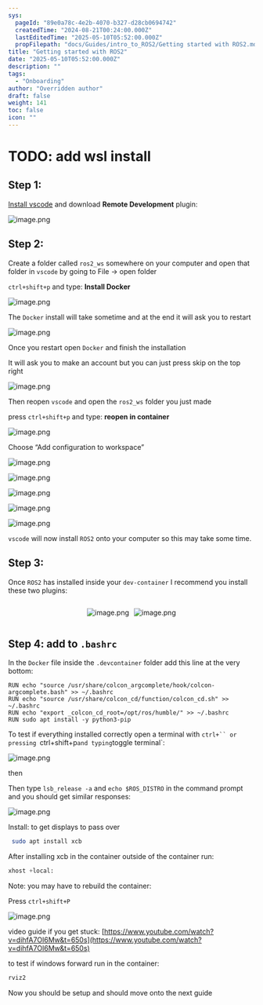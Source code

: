 ```yaml
---
sys:
  pageId: "89e0a78c-4e2b-4070-b327-d28cb0694742"
  createdTime: "2024-08-21T00:24:00.000Z"
  lastEditedTime: "2025-05-10T05:52:00.000Z"
  propFilepath: "docs/Guides/intro_to_ROS2/Getting started with ROS2.md"
title: "Getting started with ROS2"
date: "2025-05-10T05:52:00.000Z"
description: ""
tags:
  - "Onboarding"
author: "Overridden author"
draft: false
weight: 141
toc: false
icon: ""
---
```


# TODO: add wsl install

## Step 1:

[Install vscode](https://code.visualstudio.com/download) and download **Remote Development** plugin:

![image.png](https://prod-files-secure.s3.us-west-2.amazonaws.com/d518164a-d88e-44d1-a4ee-3adb3bd8bce0/efb52993-1881-4a40-b95e-6f020334f022/image.png?X-Amz-Algorithm=AWS4-HMAC-SHA256&X-Amz-Content-Sha256=UNSIGNED-PAYLOAD&X-Amz-Credential=ASIAZI2LB4665O3JRGKR%2F20250625%2Fus-west-2%2Fs3%2Faws4_request&X-Amz-Date=20250625T061411Z&X-Amz-Expires=3600&X-Amz-Security-Token=IQoJb3JpZ2luX2VjEEMaCXVzLXdlc3QtMiJHMEUCIQDHtbFMU%2FI29Bhk6nl9iYERtd%2BBVBJc%2BZnrRtkTHianuwIgM3ipsqM%2BXJKaGQ0RuQyuByT%2BDolynl%2FLq4B4iPFo0uIq%2FwMIPBAAGgw2Mzc0MjMxODM4MDUiDKslsUCOX7EmvnNHrCrcA9M%2BnnfFVGUeUCnSd12lOlMM7Ka8xIQktkQrxRWgvzT4fnHrzfsHLHYxR4uOsGXfyOg0LTirhkfZ%2BEVRuWZARfR23TNwXkZaB4JJeeCFv0EpeGhk0%2BaKOL%2BucwosKyPtLOC8G31nDfvWssqiyXecyOTYLHeO3rqyvJtIjv5Ejzmb9Hni0uno9TsC%2FHAqbOUA5oLQ17vFBZpqsvgTnoxHW6VHqqUMPWVkmMNkYAJ7mivwOkx5QuCx%2FgjXacFmhfBC2gKfYdx%2BIh6qb6G9TH8Pq8o%2F8KUOyX1zIFQ%2FhUDn9%2BpNBrdswugGIYQ3Vn9F9p3LY9fZh2cb2yADZvi27ZvASeYDL%2F8cMtCQJ7jQfXcOHHh%2BBGoCbXvM4MBbC8SMGWSrUWOh8HKgn4CyiH6x0GKfXWS9Kt5uZQPLbZ63qQzNAaV1yBLs25jurJnsMzWcS0XHn8ccPD0UNxUMnLyeXpjSp%2F1n5rtjCKDScWbvlGO1N6PS0%2BjHs00nQelKav2b0BQTg6ItmY5vraBBIQMCUlHEugqioY7qxKr5ld3wOZ6iPNgCUWINTW8GEtDnuSTFngx7ex90jcuCyMLhOm7kgqfBIvhdNJVOugcIZnkIUzc9n%2B04lh6w4PQ7jsCNRHGPMKbC7cIGOqUBW7jjK814FKDZFs3SCEsJYPa0eagH%2FCDrJ%2FtM%2BTs11lLWSmn%2BsJu4TovAp6jymbNAwkt2%2FuT4nd5zA71PgaigDe%2BEgwewxowqeGne2p83IgykslrYv07tSCKzeTNqpheKXMt8Cp42BqM8n%2BKMk90WQgpUB%2F14Z9Pa08ETXi%2FoZFbZWkqKQk%2FHL%2BZpcnePmpDjocrcJBjn%2FSpZI7TBn7%2FUUv7FCyKl&X-Amz-Signature=3dec13f35c6e888e5bdfbe5261037cc591ccf11900b18e190c763934ba61c721&X-Amz-SignedHeaders=host&x-amz-checksum-mode=ENABLED&x-id=GetObject)

## Step 2:

Create a folder called `ros2_ws` somewhere on your computer and open that folder in `vscode` by going to File → open folder 

`ctrl+shift+p` and type: **Install Docker**

![image.png](https://prod-files-secure.s3.us-west-2.amazonaws.com/d518164a-d88e-44d1-a4ee-3adb3bd8bce0/2269dc0e-1cd5-47ff-bceb-c04ad9b2eab0/image.png?X-Amz-Algorithm=AWS4-HMAC-SHA256&X-Amz-Content-Sha256=UNSIGNED-PAYLOAD&X-Amz-Credential=ASIAZI2LB4665O3JRGKR%2F20250625%2Fus-west-2%2Fs3%2Faws4_request&X-Amz-Date=20250625T061411Z&X-Amz-Expires=3600&X-Amz-Security-Token=IQoJb3JpZ2luX2VjEEMaCXVzLXdlc3QtMiJHMEUCIQDHtbFMU%2FI29Bhk6nl9iYERtd%2BBVBJc%2BZnrRtkTHianuwIgM3ipsqM%2BXJKaGQ0RuQyuByT%2BDolynl%2FLq4B4iPFo0uIq%2FwMIPBAAGgw2Mzc0MjMxODM4MDUiDKslsUCOX7EmvnNHrCrcA9M%2BnnfFVGUeUCnSd12lOlMM7Ka8xIQktkQrxRWgvzT4fnHrzfsHLHYxR4uOsGXfyOg0LTirhkfZ%2BEVRuWZARfR23TNwXkZaB4JJeeCFv0EpeGhk0%2BaKOL%2BucwosKyPtLOC8G31nDfvWssqiyXecyOTYLHeO3rqyvJtIjv5Ejzmb9Hni0uno9TsC%2FHAqbOUA5oLQ17vFBZpqsvgTnoxHW6VHqqUMPWVkmMNkYAJ7mivwOkx5QuCx%2FgjXacFmhfBC2gKfYdx%2BIh6qb6G9TH8Pq8o%2F8KUOyX1zIFQ%2FhUDn9%2BpNBrdswugGIYQ3Vn9F9p3LY9fZh2cb2yADZvi27ZvASeYDL%2F8cMtCQJ7jQfXcOHHh%2BBGoCbXvM4MBbC8SMGWSrUWOh8HKgn4CyiH6x0GKfXWS9Kt5uZQPLbZ63qQzNAaV1yBLs25jurJnsMzWcS0XHn8ccPD0UNxUMnLyeXpjSp%2F1n5rtjCKDScWbvlGO1N6PS0%2BjHs00nQelKav2b0BQTg6ItmY5vraBBIQMCUlHEugqioY7qxKr5ld3wOZ6iPNgCUWINTW8GEtDnuSTFngx7ex90jcuCyMLhOm7kgqfBIvhdNJVOugcIZnkIUzc9n%2B04lh6w4PQ7jsCNRHGPMKbC7cIGOqUBW7jjK814FKDZFs3SCEsJYPa0eagH%2FCDrJ%2FtM%2BTs11lLWSmn%2BsJu4TovAp6jymbNAwkt2%2FuT4nd5zA71PgaigDe%2BEgwewxowqeGne2p83IgykslrYv07tSCKzeTNqpheKXMt8Cp42BqM8n%2BKMk90WQgpUB%2F14Z9Pa08ETXi%2FoZFbZWkqKQk%2FHL%2BZpcnePmpDjocrcJBjn%2FSpZI7TBn7%2FUUv7FCyKl&X-Amz-Signature=7665074a0613acc74458008f8c0c2c4cf39f5a79346d8c574f98fd468d8a9506&X-Amz-SignedHeaders=host&x-amz-checksum-mode=ENABLED&x-id=GetObject)

The `Docker` install will take sometime and at the end it will ask you to restart

![image.png](https://prod-files-secure.s3.us-west-2.amazonaws.com/d518164a-d88e-44d1-a4ee-3adb3bd8bce0/ed233f78-be33-4b1f-b89c-9c346c0e961e/image.png?X-Amz-Algorithm=AWS4-HMAC-SHA256&X-Amz-Content-Sha256=UNSIGNED-PAYLOAD&X-Amz-Credential=ASIAZI2LB4665O3JRGKR%2F20250625%2Fus-west-2%2Fs3%2Faws4_request&X-Amz-Date=20250625T061411Z&X-Amz-Expires=3600&X-Amz-Security-Token=IQoJb3JpZ2luX2VjEEMaCXVzLXdlc3QtMiJHMEUCIQDHtbFMU%2FI29Bhk6nl9iYERtd%2BBVBJc%2BZnrRtkTHianuwIgM3ipsqM%2BXJKaGQ0RuQyuByT%2BDolynl%2FLq4B4iPFo0uIq%2FwMIPBAAGgw2Mzc0MjMxODM4MDUiDKslsUCOX7EmvnNHrCrcA9M%2BnnfFVGUeUCnSd12lOlMM7Ka8xIQktkQrxRWgvzT4fnHrzfsHLHYxR4uOsGXfyOg0LTirhkfZ%2BEVRuWZARfR23TNwXkZaB4JJeeCFv0EpeGhk0%2BaKOL%2BucwosKyPtLOC8G31nDfvWssqiyXecyOTYLHeO3rqyvJtIjv5Ejzmb9Hni0uno9TsC%2FHAqbOUA5oLQ17vFBZpqsvgTnoxHW6VHqqUMPWVkmMNkYAJ7mivwOkx5QuCx%2FgjXacFmhfBC2gKfYdx%2BIh6qb6G9TH8Pq8o%2F8KUOyX1zIFQ%2FhUDn9%2BpNBrdswugGIYQ3Vn9F9p3LY9fZh2cb2yADZvi27ZvASeYDL%2F8cMtCQJ7jQfXcOHHh%2BBGoCbXvM4MBbC8SMGWSrUWOh8HKgn4CyiH6x0GKfXWS9Kt5uZQPLbZ63qQzNAaV1yBLs25jurJnsMzWcS0XHn8ccPD0UNxUMnLyeXpjSp%2F1n5rtjCKDScWbvlGO1N6PS0%2BjHs00nQelKav2b0BQTg6ItmY5vraBBIQMCUlHEugqioY7qxKr5ld3wOZ6iPNgCUWINTW8GEtDnuSTFngx7ex90jcuCyMLhOm7kgqfBIvhdNJVOugcIZnkIUzc9n%2B04lh6w4PQ7jsCNRHGPMKbC7cIGOqUBW7jjK814FKDZFs3SCEsJYPa0eagH%2FCDrJ%2FtM%2BTs11lLWSmn%2BsJu4TovAp6jymbNAwkt2%2FuT4nd5zA71PgaigDe%2BEgwewxowqeGne2p83IgykslrYv07tSCKzeTNqpheKXMt8Cp42BqM8n%2BKMk90WQgpUB%2F14Z9Pa08ETXi%2FoZFbZWkqKQk%2FHL%2BZpcnePmpDjocrcJBjn%2FSpZI7TBn7%2FUUv7FCyKl&X-Amz-Signature=d09cf152e675cbc80c3407b804daa811d69b4ab7fd1ee17d84a886653cf574fa&X-Amz-SignedHeaders=host&x-amz-checksum-mode=ENABLED&x-id=GetObject)

Once you restart open `Docker` and finish the installation

It will ask you to make an account but you can just press skip on the top right

![image.png](https://prod-files-secure.s3.us-west-2.amazonaws.com/d518164a-d88e-44d1-a4ee-3adb3bd8bce0/21010ad9-1659-4fd9-9f59-9932a09b2a3d/image.png?X-Amz-Algorithm=AWS4-HMAC-SHA256&X-Amz-Content-Sha256=UNSIGNED-PAYLOAD&X-Amz-Credential=ASIAZI2LB4665O3JRGKR%2F20250625%2Fus-west-2%2Fs3%2Faws4_request&X-Amz-Date=20250625T061411Z&X-Amz-Expires=3600&X-Amz-Security-Token=IQoJb3JpZ2luX2VjEEMaCXVzLXdlc3QtMiJHMEUCIQDHtbFMU%2FI29Bhk6nl9iYERtd%2BBVBJc%2BZnrRtkTHianuwIgM3ipsqM%2BXJKaGQ0RuQyuByT%2BDolynl%2FLq4B4iPFo0uIq%2FwMIPBAAGgw2Mzc0MjMxODM4MDUiDKslsUCOX7EmvnNHrCrcA9M%2BnnfFVGUeUCnSd12lOlMM7Ka8xIQktkQrxRWgvzT4fnHrzfsHLHYxR4uOsGXfyOg0LTirhkfZ%2BEVRuWZARfR23TNwXkZaB4JJeeCFv0EpeGhk0%2BaKOL%2BucwosKyPtLOC8G31nDfvWssqiyXecyOTYLHeO3rqyvJtIjv5Ejzmb9Hni0uno9TsC%2FHAqbOUA5oLQ17vFBZpqsvgTnoxHW6VHqqUMPWVkmMNkYAJ7mivwOkx5QuCx%2FgjXacFmhfBC2gKfYdx%2BIh6qb6G9TH8Pq8o%2F8KUOyX1zIFQ%2FhUDn9%2BpNBrdswugGIYQ3Vn9F9p3LY9fZh2cb2yADZvi27ZvASeYDL%2F8cMtCQJ7jQfXcOHHh%2BBGoCbXvM4MBbC8SMGWSrUWOh8HKgn4CyiH6x0GKfXWS9Kt5uZQPLbZ63qQzNAaV1yBLs25jurJnsMzWcS0XHn8ccPD0UNxUMnLyeXpjSp%2F1n5rtjCKDScWbvlGO1N6PS0%2BjHs00nQelKav2b0BQTg6ItmY5vraBBIQMCUlHEugqioY7qxKr5ld3wOZ6iPNgCUWINTW8GEtDnuSTFngx7ex90jcuCyMLhOm7kgqfBIvhdNJVOugcIZnkIUzc9n%2B04lh6w4PQ7jsCNRHGPMKbC7cIGOqUBW7jjK814FKDZFs3SCEsJYPa0eagH%2FCDrJ%2FtM%2BTs11lLWSmn%2BsJu4TovAp6jymbNAwkt2%2FuT4nd5zA71PgaigDe%2BEgwewxowqeGne2p83IgykslrYv07tSCKzeTNqpheKXMt8Cp42BqM8n%2BKMk90WQgpUB%2F14Z9Pa08ETXi%2FoZFbZWkqKQk%2FHL%2BZpcnePmpDjocrcJBjn%2FSpZI7TBn7%2FUUv7FCyKl&X-Amz-Signature=065a956ced4248a49f5f916ebd78f2fad4c85ef6ac6026b5beddbe5ec6591db7&X-Amz-SignedHeaders=host&x-amz-checksum-mode=ENABLED&x-id=GetObject)

Then reopen `vscode` and open the `ros2_ws` folder you just made

press `ctrl+shift+p` and type: **reopen in container**

![image.png](https://prod-files-secure.s3.us-west-2.amazonaws.com/d518164a-d88e-44d1-a4ee-3adb3bd8bce0/4e93b8c2-41ad-488c-8095-c74205196118/image.png?X-Amz-Algorithm=AWS4-HMAC-SHA256&X-Amz-Content-Sha256=UNSIGNED-PAYLOAD&X-Amz-Credential=ASIAZI2LB4665O3JRGKR%2F20250625%2Fus-west-2%2Fs3%2Faws4_request&X-Amz-Date=20250625T061411Z&X-Amz-Expires=3600&X-Amz-Security-Token=IQoJb3JpZ2luX2VjEEMaCXVzLXdlc3QtMiJHMEUCIQDHtbFMU%2FI29Bhk6nl9iYERtd%2BBVBJc%2BZnrRtkTHianuwIgM3ipsqM%2BXJKaGQ0RuQyuByT%2BDolynl%2FLq4B4iPFo0uIq%2FwMIPBAAGgw2Mzc0MjMxODM4MDUiDKslsUCOX7EmvnNHrCrcA9M%2BnnfFVGUeUCnSd12lOlMM7Ka8xIQktkQrxRWgvzT4fnHrzfsHLHYxR4uOsGXfyOg0LTirhkfZ%2BEVRuWZARfR23TNwXkZaB4JJeeCFv0EpeGhk0%2BaKOL%2BucwosKyPtLOC8G31nDfvWssqiyXecyOTYLHeO3rqyvJtIjv5Ejzmb9Hni0uno9TsC%2FHAqbOUA5oLQ17vFBZpqsvgTnoxHW6VHqqUMPWVkmMNkYAJ7mivwOkx5QuCx%2FgjXacFmhfBC2gKfYdx%2BIh6qb6G9TH8Pq8o%2F8KUOyX1zIFQ%2FhUDn9%2BpNBrdswugGIYQ3Vn9F9p3LY9fZh2cb2yADZvi27ZvASeYDL%2F8cMtCQJ7jQfXcOHHh%2BBGoCbXvM4MBbC8SMGWSrUWOh8HKgn4CyiH6x0GKfXWS9Kt5uZQPLbZ63qQzNAaV1yBLs25jurJnsMzWcS0XHn8ccPD0UNxUMnLyeXpjSp%2F1n5rtjCKDScWbvlGO1N6PS0%2BjHs00nQelKav2b0BQTg6ItmY5vraBBIQMCUlHEugqioY7qxKr5ld3wOZ6iPNgCUWINTW8GEtDnuSTFngx7ex90jcuCyMLhOm7kgqfBIvhdNJVOugcIZnkIUzc9n%2B04lh6w4PQ7jsCNRHGPMKbC7cIGOqUBW7jjK814FKDZFs3SCEsJYPa0eagH%2FCDrJ%2FtM%2BTs11lLWSmn%2BsJu4TovAp6jymbNAwkt2%2FuT4nd5zA71PgaigDe%2BEgwewxowqeGne2p83IgykslrYv07tSCKzeTNqpheKXMt8Cp42BqM8n%2BKMk90WQgpUB%2F14Z9Pa08ETXi%2FoZFbZWkqKQk%2FHL%2BZpcnePmpDjocrcJBjn%2FSpZI7TBn7%2FUUv7FCyKl&X-Amz-Signature=fcf071319ecbb979d64a1b6d81dd0a664c9f59819dd2731fe90fe9931674f4f3&X-Amz-SignedHeaders=host&x-amz-checksum-mode=ENABLED&x-id=GetObject)

Choose “Add configuration to workspace”

![image.png](https://prod-files-secure.s3.us-west-2.amazonaws.com/d518164a-d88e-44d1-a4ee-3adb3bd8bce0/9560b282-5060-4989-ba37-97e7b2c22476/image.png?X-Amz-Algorithm=AWS4-HMAC-SHA256&X-Amz-Content-Sha256=UNSIGNED-PAYLOAD&X-Amz-Credential=ASIAZI2LB4665O3JRGKR%2F20250625%2Fus-west-2%2Fs3%2Faws4_request&X-Amz-Date=20250625T061411Z&X-Amz-Expires=3600&X-Amz-Security-Token=IQoJb3JpZ2luX2VjEEMaCXVzLXdlc3QtMiJHMEUCIQDHtbFMU%2FI29Bhk6nl9iYERtd%2BBVBJc%2BZnrRtkTHianuwIgM3ipsqM%2BXJKaGQ0RuQyuByT%2BDolynl%2FLq4B4iPFo0uIq%2FwMIPBAAGgw2Mzc0MjMxODM4MDUiDKslsUCOX7EmvnNHrCrcA9M%2BnnfFVGUeUCnSd12lOlMM7Ka8xIQktkQrxRWgvzT4fnHrzfsHLHYxR4uOsGXfyOg0LTirhkfZ%2BEVRuWZARfR23TNwXkZaB4JJeeCFv0EpeGhk0%2BaKOL%2BucwosKyPtLOC8G31nDfvWssqiyXecyOTYLHeO3rqyvJtIjv5Ejzmb9Hni0uno9TsC%2FHAqbOUA5oLQ17vFBZpqsvgTnoxHW6VHqqUMPWVkmMNkYAJ7mivwOkx5QuCx%2FgjXacFmhfBC2gKfYdx%2BIh6qb6G9TH8Pq8o%2F8KUOyX1zIFQ%2FhUDn9%2BpNBrdswugGIYQ3Vn9F9p3LY9fZh2cb2yADZvi27ZvASeYDL%2F8cMtCQJ7jQfXcOHHh%2BBGoCbXvM4MBbC8SMGWSrUWOh8HKgn4CyiH6x0GKfXWS9Kt5uZQPLbZ63qQzNAaV1yBLs25jurJnsMzWcS0XHn8ccPD0UNxUMnLyeXpjSp%2F1n5rtjCKDScWbvlGO1N6PS0%2BjHs00nQelKav2b0BQTg6ItmY5vraBBIQMCUlHEugqioY7qxKr5ld3wOZ6iPNgCUWINTW8GEtDnuSTFngx7ex90jcuCyMLhOm7kgqfBIvhdNJVOugcIZnkIUzc9n%2B04lh6w4PQ7jsCNRHGPMKbC7cIGOqUBW7jjK814FKDZFs3SCEsJYPa0eagH%2FCDrJ%2FtM%2BTs11lLWSmn%2BsJu4TovAp6jymbNAwkt2%2FuT4nd5zA71PgaigDe%2BEgwewxowqeGne2p83IgykslrYv07tSCKzeTNqpheKXMt8Cp42BqM8n%2BKMk90WQgpUB%2F14Z9Pa08ETXi%2FoZFbZWkqKQk%2FHL%2BZpcnePmpDjocrcJBjn%2FSpZI7TBn7%2FUUv7FCyKl&X-Amz-Signature=187d46e80d2d9e7a597c263ade53c4f8653256a6d050dfaaf2bb710454a3f238&X-Amz-SignedHeaders=host&x-amz-checksum-mode=ENABLED&x-id=GetObject)

![image.png](https://prod-files-secure.s3.us-west-2.amazonaws.com/d518164a-d88e-44d1-a4ee-3adb3bd8bce0/2ee63f81-886b-48e8-a553-dc6e5eac99e4/image.png?X-Amz-Algorithm=AWS4-HMAC-SHA256&X-Amz-Content-Sha256=UNSIGNED-PAYLOAD&X-Amz-Credential=ASIAZI2LB4665O3JRGKR%2F20250625%2Fus-west-2%2Fs3%2Faws4_request&X-Amz-Date=20250625T061411Z&X-Amz-Expires=3600&X-Amz-Security-Token=IQoJb3JpZ2luX2VjEEMaCXVzLXdlc3QtMiJHMEUCIQDHtbFMU%2FI29Bhk6nl9iYERtd%2BBVBJc%2BZnrRtkTHianuwIgM3ipsqM%2BXJKaGQ0RuQyuByT%2BDolynl%2FLq4B4iPFo0uIq%2FwMIPBAAGgw2Mzc0MjMxODM4MDUiDKslsUCOX7EmvnNHrCrcA9M%2BnnfFVGUeUCnSd12lOlMM7Ka8xIQktkQrxRWgvzT4fnHrzfsHLHYxR4uOsGXfyOg0LTirhkfZ%2BEVRuWZARfR23TNwXkZaB4JJeeCFv0EpeGhk0%2BaKOL%2BucwosKyPtLOC8G31nDfvWssqiyXecyOTYLHeO3rqyvJtIjv5Ejzmb9Hni0uno9TsC%2FHAqbOUA5oLQ17vFBZpqsvgTnoxHW6VHqqUMPWVkmMNkYAJ7mivwOkx5QuCx%2FgjXacFmhfBC2gKfYdx%2BIh6qb6G9TH8Pq8o%2F8KUOyX1zIFQ%2FhUDn9%2BpNBrdswugGIYQ3Vn9F9p3LY9fZh2cb2yADZvi27ZvASeYDL%2F8cMtCQJ7jQfXcOHHh%2BBGoCbXvM4MBbC8SMGWSrUWOh8HKgn4CyiH6x0GKfXWS9Kt5uZQPLbZ63qQzNAaV1yBLs25jurJnsMzWcS0XHn8ccPD0UNxUMnLyeXpjSp%2F1n5rtjCKDScWbvlGO1N6PS0%2BjHs00nQelKav2b0BQTg6ItmY5vraBBIQMCUlHEugqioY7qxKr5ld3wOZ6iPNgCUWINTW8GEtDnuSTFngx7ex90jcuCyMLhOm7kgqfBIvhdNJVOugcIZnkIUzc9n%2B04lh6w4PQ7jsCNRHGPMKbC7cIGOqUBW7jjK814FKDZFs3SCEsJYPa0eagH%2FCDrJ%2FtM%2BTs11lLWSmn%2BsJu4TovAp6jymbNAwkt2%2FuT4nd5zA71PgaigDe%2BEgwewxowqeGne2p83IgykslrYv07tSCKzeTNqpheKXMt8Cp42BqM8n%2BKMk90WQgpUB%2F14Z9Pa08ETXi%2FoZFbZWkqKQk%2FHL%2BZpcnePmpDjocrcJBjn%2FSpZI7TBn7%2FUUv7FCyKl&X-Amz-Signature=b0c5b6c659f0752731c9752bb46faf88a1111721364e1020d215295f7620d938&X-Amz-SignedHeaders=host&x-amz-checksum-mode=ENABLED&x-id=GetObject)

![image.png](https://prod-files-secure.s3.us-west-2.amazonaws.com/d518164a-d88e-44d1-a4ee-3adb3bd8bce0/ae1580b2-b048-407e-aed9-b584224a7a04/image.png?X-Amz-Algorithm=AWS4-HMAC-SHA256&X-Amz-Content-Sha256=UNSIGNED-PAYLOAD&X-Amz-Credential=ASIAZI2LB4665O3JRGKR%2F20250625%2Fus-west-2%2Fs3%2Faws4_request&X-Amz-Date=20250625T061411Z&X-Amz-Expires=3600&X-Amz-Security-Token=IQoJb3JpZ2luX2VjEEMaCXVzLXdlc3QtMiJHMEUCIQDHtbFMU%2FI29Bhk6nl9iYERtd%2BBVBJc%2BZnrRtkTHianuwIgM3ipsqM%2BXJKaGQ0RuQyuByT%2BDolynl%2FLq4B4iPFo0uIq%2FwMIPBAAGgw2Mzc0MjMxODM4MDUiDKslsUCOX7EmvnNHrCrcA9M%2BnnfFVGUeUCnSd12lOlMM7Ka8xIQktkQrxRWgvzT4fnHrzfsHLHYxR4uOsGXfyOg0LTirhkfZ%2BEVRuWZARfR23TNwXkZaB4JJeeCFv0EpeGhk0%2BaKOL%2BucwosKyPtLOC8G31nDfvWssqiyXecyOTYLHeO3rqyvJtIjv5Ejzmb9Hni0uno9TsC%2FHAqbOUA5oLQ17vFBZpqsvgTnoxHW6VHqqUMPWVkmMNkYAJ7mivwOkx5QuCx%2FgjXacFmhfBC2gKfYdx%2BIh6qb6G9TH8Pq8o%2F8KUOyX1zIFQ%2FhUDn9%2BpNBrdswugGIYQ3Vn9F9p3LY9fZh2cb2yADZvi27ZvASeYDL%2F8cMtCQJ7jQfXcOHHh%2BBGoCbXvM4MBbC8SMGWSrUWOh8HKgn4CyiH6x0GKfXWS9Kt5uZQPLbZ63qQzNAaV1yBLs25jurJnsMzWcS0XHn8ccPD0UNxUMnLyeXpjSp%2F1n5rtjCKDScWbvlGO1N6PS0%2BjHs00nQelKav2b0BQTg6ItmY5vraBBIQMCUlHEugqioY7qxKr5ld3wOZ6iPNgCUWINTW8GEtDnuSTFngx7ex90jcuCyMLhOm7kgqfBIvhdNJVOugcIZnkIUzc9n%2B04lh6w4PQ7jsCNRHGPMKbC7cIGOqUBW7jjK814FKDZFs3SCEsJYPa0eagH%2FCDrJ%2FtM%2BTs11lLWSmn%2BsJu4TovAp6jymbNAwkt2%2FuT4nd5zA71PgaigDe%2BEgwewxowqeGne2p83IgykslrYv07tSCKzeTNqpheKXMt8Cp42BqM8n%2BKMk90WQgpUB%2F14Z9Pa08ETXi%2FoZFbZWkqKQk%2FHL%2BZpcnePmpDjocrcJBjn%2FSpZI7TBn7%2FUUv7FCyKl&X-Amz-Signature=a99116948067e4d50ce4824f60ce977075e4986e45b0a1cfd008c2973366a0f7&X-Amz-SignedHeaders=host&x-amz-checksum-mode=ENABLED&x-id=GetObject)

![image.png](https://prod-files-secure.s3.us-west-2.amazonaws.com/d518164a-d88e-44d1-a4ee-3adb3bd8bce0/53255b28-f75e-430f-b9e3-c0ac8577e42b/image.png?X-Amz-Algorithm=AWS4-HMAC-SHA256&X-Amz-Content-Sha256=UNSIGNED-PAYLOAD&X-Amz-Credential=ASIAZI2LB4665O3JRGKR%2F20250625%2Fus-west-2%2Fs3%2Faws4_request&X-Amz-Date=20250625T061411Z&X-Amz-Expires=3600&X-Amz-Security-Token=IQoJb3JpZ2luX2VjEEMaCXVzLXdlc3QtMiJHMEUCIQDHtbFMU%2FI29Bhk6nl9iYERtd%2BBVBJc%2BZnrRtkTHianuwIgM3ipsqM%2BXJKaGQ0RuQyuByT%2BDolynl%2FLq4B4iPFo0uIq%2FwMIPBAAGgw2Mzc0MjMxODM4MDUiDKslsUCOX7EmvnNHrCrcA9M%2BnnfFVGUeUCnSd12lOlMM7Ka8xIQktkQrxRWgvzT4fnHrzfsHLHYxR4uOsGXfyOg0LTirhkfZ%2BEVRuWZARfR23TNwXkZaB4JJeeCFv0EpeGhk0%2BaKOL%2BucwosKyPtLOC8G31nDfvWssqiyXecyOTYLHeO3rqyvJtIjv5Ejzmb9Hni0uno9TsC%2FHAqbOUA5oLQ17vFBZpqsvgTnoxHW6VHqqUMPWVkmMNkYAJ7mivwOkx5QuCx%2FgjXacFmhfBC2gKfYdx%2BIh6qb6G9TH8Pq8o%2F8KUOyX1zIFQ%2FhUDn9%2BpNBrdswugGIYQ3Vn9F9p3LY9fZh2cb2yADZvi27ZvASeYDL%2F8cMtCQJ7jQfXcOHHh%2BBGoCbXvM4MBbC8SMGWSrUWOh8HKgn4CyiH6x0GKfXWS9Kt5uZQPLbZ63qQzNAaV1yBLs25jurJnsMzWcS0XHn8ccPD0UNxUMnLyeXpjSp%2F1n5rtjCKDScWbvlGO1N6PS0%2BjHs00nQelKav2b0BQTg6ItmY5vraBBIQMCUlHEugqioY7qxKr5ld3wOZ6iPNgCUWINTW8GEtDnuSTFngx7ex90jcuCyMLhOm7kgqfBIvhdNJVOugcIZnkIUzc9n%2B04lh6w4PQ7jsCNRHGPMKbC7cIGOqUBW7jjK814FKDZFs3SCEsJYPa0eagH%2FCDrJ%2FtM%2BTs11lLWSmn%2BsJu4TovAp6jymbNAwkt2%2FuT4nd5zA71PgaigDe%2BEgwewxowqeGne2p83IgykslrYv07tSCKzeTNqpheKXMt8Cp42BqM8n%2BKMk90WQgpUB%2F14Z9Pa08ETXi%2FoZFbZWkqKQk%2FHL%2BZpcnePmpDjocrcJBjn%2FSpZI7TBn7%2FUUv7FCyKl&X-Amz-Signature=5bb9ef242712d8fd308fed26601e9277cdf339a34f18431d64447bd809362c7f&X-Amz-SignedHeaders=host&x-amz-checksum-mode=ENABLED&x-id=GetObject)

![image.png](https://prod-files-secure.s3.us-west-2.amazonaws.com/d518164a-d88e-44d1-a4ee-3adb3bd8bce0/7c562767-5af9-4ffb-97d1-327bcdf4ee00/image.png?X-Amz-Algorithm=AWS4-HMAC-SHA256&X-Amz-Content-Sha256=UNSIGNED-PAYLOAD&X-Amz-Credential=ASIAZI2LB4665O3JRGKR%2F20250625%2Fus-west-2%2Fs3%2Faws4_request&X-Amz-Date=20250625T061411Z&X-Amz-Expires=3600&X-Amz-Security-Token=IQoJb3JpZ2luX2VjEEMaCXVzLXdlc3QtMiJHMEUCIQDHtbFMU%2FI29Bhk6nl9iYERtd%2BBVBJc%2BZnrRtkTHianuwIgM3ipsqM%2BXJKaGQ0RuQyuByT%2BDolynl%2FLq4B4iPFo0uIq%2FwMIPBAAGgw2Mzc0MjMxODM4MDUiDKslsUCOX7EmvnNHrCrcA9M%2BnnfFVGUeUCnSd12lOlMM7Ka8xIQktkQrxRWgvzT4fnHrzfsHLHYxR4uOsGXfyOg0LTirhkfZ%2BEVRuWZARfR23TNwXkZaB4JJeeCFv0EpeGhk0%2BaKOL%2BucwosKyPtLOC8G31nDfvWssqiyXecyOTYLHeO3rqyvJtIjv5Ejzmb9Hni0uno9TsC%2FHAqbOUA5oLQ17vFBZpqsvgTnoxHW6VHqqUMPWVkmMNkYAJ7mivwOkx5QuCx%2FgjXacFmhfBC2gKfYdx%2BIh6qb6G9TH8Pq8o%2F8KUOyX1zIFQ%2FhUDn9%2BpNBrdswugGIYQ3Vn9F9p3LY9fZh2cb2yADZvi27ZvASeYDL%2F8cMtCQJ7jQfXcOHHh%2BBGoCbXvM4MBbC8SMGWSrUWOh8HKgn4CyiH6x0GKfXWS9Kt5uZQPLbZ63qQzNAaV1yBLs25jurJnsMzWcS0XHn8ccPD0UNxUMnLyeXpjSp%2F1n5rtjCKDScWbvlGO1N6PS0%2BjHs00nQelKav2b0BQTg6ItmY5vraBBIQMCUlHEugqioY7qxKr5ld3wOZ6iPNgCUWINTW8GEtDnuSTFngx7ex90jcuCyMLhOm7kgqfBIvhdNJVOugcIZnkIUzc9n%2B04lh6w4PQ7jsCNRHGPMKbC7cIGOqUBW7jjK814FKDZFs3SCEsJYPa0eagH%2FCDrJ%2FtM%2BTs11lLWSmn%2BsJu4TovAp6jymbNAwkt2%2FuT4nd5zA71PgaigDe%2BEgwewxowqeGne2p83IgykslrYv07tSCKzeTNqpheKXMt8Cp42BqM8n%2BKMk90WQgpUB%2F14Z9Pa08ETXi%2FoZFbZWkqKQk%2FHL%2BZpcnePmpDjocrcJBjn%2FSpZI7TBn7%2FUUv7FCyKl&X-Amz-Signature=ffee4ec50891850f8f137e8c3ecb45d550b295b4e60a48e07dc20855bb69ed4f&X-Amz-SignedHeaders=host&x-amz-checksum-mode=ENABLED&x-id=GetObject)

`vscode` will now install `ROS2` onto your computer so this may take some time.

## Step 3:

Once `ROS2` has installed inside your `dev-container` I recommend you install these two plugins:

<div style="display: flex;flex-direction: row; column-gap:10px; max-width: 630px;justify-content: center;">
<div>

![image.png](https://prod-files-secure.s3.us-west-2.amazonaws.com/d518164a-d88e-44d1-a4ee-3adb3bd8bce0/3fc3d550-5a54-4ba1-ba6b-faa01cdb7369/image.png?X-Amz-Algorithm=AWS4-HMAC-SHA256&X-Amz-Content-Sha256=UNSIGNED-PAYLOAD&X-Amz-Credential=ASIAZI2LB46664GOI3SN%2F20250625%2Fus-west-2%2Fs3%2Faws4_request&X-Amz-Date=20250625T061413Z&X-Amz-Expires=3600&X-Amz-Security-Token=IQoJb3JpZ2luX2VjEEMaCXVzLXdlc3QtMiJIMEYCIQC5nFnPXnUW3JCb%2BqyzBG2IYu467sR3q6797KYFyWzNzAIhALXq2G5lTJ%2BHUB21SsFCLwyRii8lQMUqbl0Si%2F2ur%2BtqKv8DCDwQABoMNjM3NDIzMTgzODA1Igyitpb%2FLgYSo36feXMq3AMxMr9mPNFoKpLbuN65QduVGU9ihMwA4tQCWFlZXZdPEUwXF8smWFPjgitZRXsDyiVm1YIrcsswryiQI1Bz%2BzzSl%2BEOi88s50X0JaW3ZHVOFGjtCdB3HcxeKPUFS7mSv6HSuTZBSTB57gN%2BKuFRdykZtkgvgc6DqPE2bxEBWKOn0jMS1iubNruh2O7i8mGcfD9Y1qgHaJBVw2RXdiicFYb7qGE12OvnomPcYZ%2FJk4FnwHN2ldmFkPvBA9x5cMV8E1uX%2BYNxegPVKP8IqAM7MM9H%2FaKYdKLqOOUdTj%2F3mxfV1jtWRNQaT1dTZf9bs9CN0g%2BQBHWhaBAHdgHKJKo4yXe7r%2BR1qvQowT56jk8yGkJ%2BrVYm%2BSBrfW7B9Fmc3xbP%2BpFacHqiAHCEwpMNp%2F7sCo8xVjkaz5spACJIUdUEZ6m7GFUmt%2BexHeOeX%2FGHm6Anwz%2FxgtFGZ3yg1RvEATmLqyvPJ298Lnefn2%2BJzoE63AjjQJOaxbD8Oavtf21xmjKguRiu52iTFSPNiopx7WuDpXz9c3mpB4Zx8bHNdTZdPzqiD6Eaobio3Vum73Ljlgpc%2FTBA8HaznlfTG%2FnWlyyt5Vi%2Bllrji59mUlCkMC1PPNplWWEDL3KNg%2BEkL%2BmNMzCvwu3CBjqkAbAyHaPLpcSDMlkXO%2FHxcDWDTcbT8oie31iS3grtQEevVOjAoTN27HW%2Fox6fcVLtSnN9zC4EW54VYHOI1GrhwAidtXeGoZtV67r0oSf%2BBjMh9XNuKAhdf44FQLqfrYrrkdJ7z3tptFB8xkMZ40Y3rL7qoiJITwAHel3NlDsDdtw%2BIi26bf5IG9fkYc%2BlYGLik6qYR%2B9PAOSQ7oM%2BB1vd9Ty1XvEL&X-Amz-Signature=a95b90abe2cb66cb6e103c268e4649202d849ad2d2603cc190e66f0af1d4399a&X-Amz-SignedHeaders=host&x-amz-checksum-mode=ENABLED&x-id=GetObject)

</div>
<div>

![image.png](https://prod-files-secure.s3.us-west-2.amazonaws.com/d518164a-d88e-44d1-a4ee-3adb3bd8bce0/d994cc66-13c2-4093-a5a3-f84cf4601a82/image.png?X-Amz-Algorithm=AWS4-HMAC-SHA256&X-Amz-Content-Sha256=UNSIGNED-PAYLOAD&X-Amz-Credential=ASIAZI2LB466WCAHHMUJ%2F20250625%2Fus-west-2%2Fs3%2Faws4_request&X-Amz-Date=20250625T061413Z&X-Amz-Expires=3600&X-Amz-Security-Token=IQoJb3JpZ2luX2VjEEYaCXVzLXdlc3QtMiJHMEUCIQCcw%2BppJY8lW7q3H7SHvWH3vwD%2B8y4OR4cJbKrYyhQiJgIgURbObvCJAm4wI9PW3fC3Gixf7fjDpqVIsvkFPMlKidAq%2FwMIPxAAGgw2Mzc0MjMxODM4MDUiDDoUaZYMhAsqrQP5kSrcA6zd3wWmvGIYTYdRlzyB1sSdg3V%2BDz9v1hlqZraA9SW7tDus1wQv7vfslm4Y9DBagQ6EDpiNpvxLpLGcoOmz4ds45giQleakLzcsZaY276kRefPf4FdS9Z%2BAsIsqnWkRv5V4e8489%2BcgOQZfAzvRI9kKeR1kHN4gUuE2PByAcepxkzRgys6o13yZV9%2BJo31iRIqDFpqfwuqj%2F1RdOb9uug0SrLN87xjYQhvExFD1i7L1JlIQrdlyxmjs9IeolJag5DATRChIIeoUuRIRJ2X4yNT2r4XLtGui%2Fkt1LmqIJH8JU%2BdLBD2c%2FBsJj9L8UTv22ZlEMKRfu%2FhySFdtyM%2Fb9Kp%2BjyvHEZCF7da92%2Btzzt7p3sPmQS4joqE6dd37OTN5o%2BM4dcktWmLqj3%2Blc8Vi%2BCuPVXs5Kmo%2BJ5Uo6BM9gytOu3PA3dXbErnzWWQyiWUQKSNy3JHa4whnOt375nZ1saVaFWIijNjyRxuSGt%2F3ZTuSb8wMDwIDd6YSLbrgAHfDItCOBXjRZTCMu7ZjWopnr%2FJjXeMObCZvIp6mdGTvla5oszwTKNMHiK3uLXLZ5gxXaWsVKmW2v3Se2NYus4Kw2X%2FGtjMQuiY3o%2Fi2bhsap7UDbH00YgOm2DUZQ3GrMIWT7sIGOqUBzvK6aC7kC%2BwX0FIud%2F5QDr5NRv30RRe%2FMF3Kg%2BZARxCZOuVnpS3clSVItEnWCTDxLZ9vZ8aJCx4uz%2BhA%2B7XbExx9ciPM8NAKpXnJNMW7aqvgpII2lTiUVE2w7Ttu634M6OecHhGKdePVOu4GfkAqsLBW%2FT7hb1yq%2Fo8x7N%2B2s6cbmz4feQdtge5wNaQcJL4jLMS%2FWFqaElfSK5uzdYlZkUqFr4rG&X-Amz-Signature=b52246471eb57507667768b6b1b8b117020e356e7bf88b4aef81ed95e8a40bd7&X-Amz-SignedHeaders=host&x-amz-checksum-mode=ENABLED&x-id=GetObject)

</div>
</div>

## Step 4: add to `.bashrc`

In the `Docker` file inside the `.devcontainer` folder add this line at the very bottom: 

```docker
RUN echo "source /usr/share/colcon_argcomplete/hook/colcon-argcomplete.bash" >> ~/.bashrc
RUN echo "source /usr/share/colcon_cd/function/colcon_cd.sh" >> ~/.bashrc
RUN echo "export _colcon_cd_root=/opt/ros/humble/" >> ~/.bashrc
RUN sudo apt install -y python3-pip 
```

To test if everything installed correctly open a terminal with `ctrl+`` or pressing `ctrl+shift+p` and typing `toggle terminal`:

![image.png](https://prod-files-secure.s3.us-west-2.amazonaws.com/d518164a-d88e-44d1-a4ee-3adb3bd8bce0/6a4943d8-b04e-4c02-9a58-775f3384d1a5/image.png?X-Amz-Algorithm=AWS4-HMAC-SHA256&X-Amz-Content-Sha256=UNSIGNED-PAYLOAD&X-Amz-Credential=ASIAZI2LB4665O3JRGKR%2F20250625%2Fus-west-2%2Fs3%2Faws4_request&X-Amz-Date=20250625T061411Z&X-Amz-Expires=3600&X-Amz-Security-Token=IQoJb3JpZ2luX2VjEEMaCXVzLXdlc3QtMiJHMEUCIQDHtbFMU%2FI29Bhk6nl9iYERtd%2BBVBJc%2BZnrRtkTHianuwIgM3ipsqM%2BXJKaGQ0RuQyuByT%2BDolynl%2FLq4B4iPFo0uIq%2FwMIPBAAGgw2Mzc0MjMxODM4MDUiDKslsUCOX7EmvnNHrCrcA9M%2BnnfFVGUeUCnSd12lOlMM7Ka8xIQktkQrxRWgvzT4fnHrzfsHLHYxR4uOsGXfyOg0LTirhkfZ%2BEVRuWZARfR23TNwXkZaB4JJeeCFv0EpeGhk0%2BaKOL%2BucwosKyPtLOC8G31nDfvWssqiyXecyOTYLHeO3rqyvJtIjv5Ejzmb9Hni0uno9TsC%2FHAqbOUA5oLQ17vFBZpqsvgTnoxHW6VHqqUMPWVkmMNkYAJ7mivwOkx5QuCx%2FgjXacFmhfBC2gKfYdx%2BIh6qb6G9TH8Pq8o%2F8KUOyX1zIFQ%2FhUDn9%2BpNBrdswugGIYQ3Vn9F9p3LY9fZh2cb2yADZvi27ZvASeYDL%2F8cMtCQJ7jQfXcOHHh%2BBGoCbXvM4MBbC8SMGWSrUWOh8HKgn4CyiH6x0GKfXWS9Kt5uZQPLbZ63qQzNAaV1yBLs25jurJnsMzWcS0XHn8ccPD0UNxUMnLyeXpjSp%2F1n5rtjCKDScWbvlGO1N6PS0%2BjHs00nQelKav2b0BQTg6ItmY5vraBBIQMCUlHEugqioY7qxKr5ld3wOZ6iPNgCUWINTW8GEtDnuSTFngx7ex90jcuCyMLhOm7kgqfBIvhdNJVOugcIZnkIUzc9n%2B04lh6w4PQ7jsCNRHGPMKbC7cIGOqUBW7jjK814FKDZFs3SCEsJYPa0eagH%2FCDrJ%2FtM%2BTs11lLWSmn%2BsJu4TovAp6jymbNAwkt2%2FuT4nd5zA71PgaigDe%2BEgwewxowqeGne2p83IgykslrYv07tSCKzeTNqpheKXMt8Cp42BqM8n%2BKMk90WQgpUB%2F14Z9Pa08ETXi%2FoZFbZWkqKQk%2FHL%2BZpcnePmpDjocrcJBjn%2FSpZI7TBn7%2FUUv7FCyKl&X-Amz-Signature=0669017a025fb45ce4bbf358fb9f7d3573ce530798ea59368ceaf089fc5a257c&X-Amz-SignedHeaders=host&x-amz-checksum-mode=ENABLED&x-id=GetObject)

then 

Then type `lsb_release -a` and `echo $ROS_DISTRO` in the command prompt and you should get similar responses:

![image.png](https://prod-files-secure.s3.us-west-2.amazonaws.com/d518164a-d88e-44d1-a4ee-3adb3bd8bce0/3e635dec-a805-4e85-8b9e-d000e5b71a4e/image.png?X-Amz-Algorithm=AWS4-HMAC-SHA256&X-Amz-Content-Sha256=UNSIGNED-PAYLOAD&X-Amz-Credential=ASIAZI2LB4665O3JRGKR%2F20250625%2Fus-west-2%2Fs3%2Faws4_request&X-Amz-Date=20250625T061411Z&X-Amz-Expires=3600&X-Amz-Security-Token=IQoJb3JpZ2luX2VjEEMaCXVzLXdlc3QtMiJHMEUCIQDHtbFMU%2FI29Bhk6nl9iYERtd%2BBVBJc%2BZnrRtkTHianuwIgM3ipsqM%2BXJKaGQ0RuQyuByT%2BDolynl%2FLq4B4iPFo0uIq%2FwMIPBAAGgw2Mzc0MjMxODM4MDUiDKslsUCOX7EmvnNHrCrcA9M%2BnnfFVGUeUCnSd12lOlMM7Ka8xIQktkQrxRWgvzT4fnHrzfsHLHYxR4uOsGXfyOg0LTirhkfZ%2BEVRuWZARfR23TNwXkZaB4JJeeCFv0EpeGhk0%2BaKOL%2BucwosKyPtLOC8G31nDfvWssqiyXecyOTYLHeO3rqyvJtIjv5Ejzmb9Hni0uno9TsC%2FHAqbOUA5oLQ17vFBZpqsvgTnoxHW6VHqqUMPWVkmMNkYAJ7mivwOkx5QuCx%2FgjXacFmhfBC2gKfYdx%2BIh6qb6G9TH8Pq8o%2F8KUOyX1zIFQ%2FhUDn9%2BpNBrdswugGIYQ3Vn9F9p3LY9fZh2cb2yADZvi27ZvASeYDL%2F8cMtCQJ7jQfXcOHHh%2BBGoCbXvM4MBbC8SMGWSrUWOh8HKgn4CyiH6x0GKfXWS9Kt5uZQPLbZ63qQzNAaV1yBLs25jurJnsMzWcS0XHn8ccPD0UNxUMnLyeXpjSp%2F1n5rtjCKDScWbvlGO1N6PS0%2BjHs00nQelKav2b0BQTg6ItmY5vraBBIQMCUlHEugqioY7qxKr5ld3wOZ6iPNgCUWINTW8GEtDnuSTFngx7ex90jcuCyMLhOm7kgqfBIvhdNJVOugcIZnkIUzc9n%2B04lh6w4PQ7jsCNRHGPMKbC7cIGOqUBW7jjK814FKDZFs3SCEsJYPa0eagH%2FCDrJ%2FtM%2BTs11lLWSmn%2BsJu4TovAp6jymbNAwkt2%2FuT4nd5zA71PgaigDe%2BEgwewxowqeGne2p83IgykslrYv07tSCKzeTNqpheKXMt8Cp42BqM8n%2BKMk90WQgpUB%2F14Z9Pa08ETXi%2FoZFbZWkqKQk%2FHL%2BZpcnePmpDjocrcJBjn%2FSpZI7TBn7%2FUUv7FCyKl&X-Amz-Signature=d6b078c0a350a2913dc64bb7beb84eb68aa1035a33d7b246244d78a95a28da89&X-Amz-SignedHeaders=host&x-amz-checksum-mode=ENABLED&x-id=GetObject)

Install:  to get displays to pass over

```bash
 sudo apt install xcb
```

After installing xcb in the container outside of the container run:

```python
xhost +local:
```

Note: you may have to rebuild the container:

Press `ctrl+shift+P`

![image.png](https://prod-files-secure.s3.us-west-2.amazonaws.com/d518164a-d88e-44d1-a4ee-3adb3bd8bce0/6c2be660-2618-4c38-9c26-53554f7a0b7b/image.png?X-Amz-Algorithm=AWS4-HMAC-SHA256&X-Amz-Content-Sha256=UNSIGNED-PAYLOAD&X-Amz-Credential=ASIAZI2LB4665O3JRGKR%2F20250625%2Fus-west-2%2Fs3%2Faws4_request&X-Amz-Date=20250625T061411Z&X-Amz-Expires=3600&X-Amz-Security-Token=IQoJb3JpZ2luX2VjEEMaCXVzLXdlc3QtMiJHMEUCIQDHtbFMU%2FI29Bhk6nl9iYERtd%2BBVBJc%2BZnrRtkTHianuwIgM3ipsqM%2BXJKaGQ0RuQyuByT%2BDolynl%2FLq4B4iPFo0uIq%2FwMIPBAAGgw2Mzc0MjMxODM4MDUiDKslsUCOX7EmvnNHrCrcA9M%2BnnfFVGUeUCnSd12lOlMM7Ka8xIQktkQrxRWgvzT4fnHrzfsHLHYxR4uOsGXfyOg0LTirhkfZ%2BEVRuWZARfR23TNwXkZaB4JJeeCFv0EpeGhk0%2BaKOL%2BucwosKyPtLOC8G31nDfvWssqiyXecyOTYLHeO3rqyvJtIjv5Ejzmb9Hni0uno9TsC%2FHAqbOUA5oLQ17vFBZpqsvgTnoxHW6VHqqUMPWVkmMNkYAJ7mivwOkx5QuCx%2FgjXacFmhfBC2gKfYdx%2BIh6qb6G9TH8Pq8o%2F8KUOyX1zIFQ%2FhUDn9%2BpNBrdswugGIYQ3Vn9F9p3LY9fZh2cb2yADZvi27ZvASeYDL%2F8cMtCQJ7jQfXcOHHh%2BBGoCbXvM4MBbC8SMGWSrUWOh8HKgn4CyiH6x0GKfXWS9Kt5uZQPLbZ63qQzNAaV1yBLs25jurJnsMzWcS0XHn8ccPD0UNxUMnLyeXpjSp%2F1n5rtjCKDScWbvlGO1N6PS0%2BjHs00nQelKav2b0BQTg6ItmY5vraBBIQMCUlHEugqioY7qxKr5ld3wOZ6iPNgCUWINTW8GEtDnuSTFngx7ex90jcuCyMLhOm7kgqfBIvhdNJVOugcIZnkIUzc9n%2B04lh6w4PQ7jsCNRHGPMKbC7cIGOqUBW7jjK814FKDZFs3SCEsJYPa0eagH%2FCDrJ%2FtM%2BTs11lLWSmn%2BsJu4TovAp6jymbNAwkt2%2FuT4nd5zA71PgaigDe%2BEgwewxowqeGne2p83IgykslrYv07tSCKzeTNqpheKXMt8Cp42BqM8n%2BKMk90WQgpUB%2F14Z9Pa08ETXi%2FoZFbZWkqKQk%2FHL%2BZpcnePmpDjocrcJBjn%2FSpZI7TBn7%2FUUv7FCyKl&X-Amz-Signature=ebc78d02697436d40748435852df814e025cd7f71f744a8e788e4b31e178e44b&X-Amz-SignedHeaders=host&x-amz-checksum-mode=ENABLED&x-id=GetObject)

video guide if you get stuck: [https://www.youtube.com/watch?v=dihfA7Ol6Mw&t=650s](https://www.youtube.com/watch?v=dihfA7Ol6Mw&t=650s)

to test if windows forward run in the container:

```bash
rviz2
```

Now you should be setup and should move onto the next guide 
